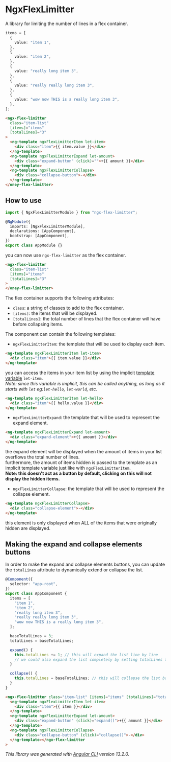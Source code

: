 # NgxFlexLimitter

A library for limiting the number of lines in a flex container.

```ts
items = [
  {
    value: "item 1",
  },
  {
    value: "item 2",
  },
  {
    value: "really long item 3",
  },
  {
    value: "really really long item 3",
  },
  {
    value: "wow now THIS is a really long item 3",
  },
];
```

```html
<ngx-flex-limitter
  class="item-list"
  [items]="items"
  [totalLines]="3"
>
  <ng-template ngxFlexLimitterItem let-item>
    <div class="item">{{ item.value }}</div>
  </ng-template>
  <ng-template ngxFlexLimitterExpand let-amount>
    <div class="expand-button" (click)="">+{{ amount }}</div>
  </ng-template>
  <ng-template ngxFlexLimitterCollapse>
    <div class="collapse-button">-</div>
  </ng-template>
</oney-flex-limitter>
```

## How to use

```ts
import { NgxFlexLimitterModule } from "ngx-flex-limitter";

@NgModule({
  imports: [NgxFlexLimitterModule],
  declarations: [AppComponent],
  bootstrap: [AppComponent],
})
export class AppModule {}
```

you can now use `ngx-flex-limitter` as the flex container.

```html
<ngx-flex-limitter
  class="item-list"
  [items]="items"
  [totalLines]="3"
>
</oney-flex-limitter>
```

The flex container supports the following attributes:

- `class`: a string of classes to add to the flex container.
- `[items]`: the items that will be displayed.
- `[totalLines]`: the total number of lines that the flex container will have before collapsing items.

The component can contain the following templates:

- `ngxFlexLimitterItem`: the template that will be used to display each item.

```html
<ng-template ngxFlexLimitterItem let-item>
  <div class="item">{{ item.value }}</div>
</ng-template>
```

you can access the items in your item list by using the implicit [template variable](https://angular.io/guide/template-reference-variables#template-input-variable) `let-item`.  
_Note: since this variable is implicit, this can be called anything, as long as it starts with `let` eg:`let-hello`, `let-world`, etc._

```html
<ng-template ngxFlexLimitterItem let-hello>
  <div class="item">{{ hello.value }}</div>
</ng-template>
```

- `ngxFlexLimitterExpand`: the template that will be used to represent the expand element.

```html
<ng-template ngxFlexLimitterExpand let-amount>
  <div class="expand-element">+{{ amount }}</div>
</ng-template>
```

the expand element will be displayed when the amount of items in your list overflows the total number of lines.  
furthermore, the amount of items hidden is passed to the template as an implicit template variable just like with `ngxFlexLimitterItem`.  
**Note: this doesn't act as a button by default, clicking on this will not display the hidden items.**

- `ngxFlexLimitterCollapse`: the template that will be used to represent the collapse element.

```html
<ng-template ngxFlexLimitterCollapse>
  <div class="collapse-element">-</div>
</ng-template>
```

this element is only displayed when ALL of the items that were originally hidden are displayed.

## Making the expand and collapse elements buttons

In order to make the expand and collapse elements buttons, you can update the `totalLines` attribute to dynamically extend or collapse the list.

```ts
@Component({
  selector: "app-root",
})
export class AppComponent {
  items = [
    "item 1",
    "item 2",
    "really long item 3",
    "really really long item 3",
    "wow now THIS is a really long item 3",
  ];

  baseTotalLines = 3;
  totalLines = baseTotalLines;

  expand() {
    this.totalLines += 1; // this will expand the list line by line
    // we could also expand the list completely by setting totalLines to `Infinity`
  }

  collapse() {
    this.totalLines = baseTotalLines; // this will collapse the list back to the base amount of lines
  }
}
```

```html
<ngx-flex-limitter class="item-list" [items]="items" [totalLines]="totalLines">
  <ng-template ngxFlexLimitterItem let-item>
    <div class="item">{{ item }}</div>
  </ng-template>
  <ng-template ngxFlexLimitterExpand let-amount>
    <div class="expand-button" (click)="expand()">+{{ amount }}</div>
  </ng-template>
  <ng-template ngxFlexLimitterCollapse>
    <div class="collapse-button" (click)="collapse()">-</div>
  </ng-template></ngx-flex-limitter
>
```

_This library was generated with [Angular CLI](https://github.com/angular/angular-cli) version 13.2.0._
